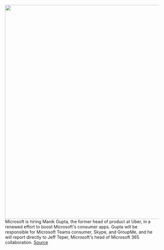 <img src='https://cdn.vox-cdn.com/thumbor/N5GP0rKfidQIxVkBBjNdApsY2Ak=/0x0:2040x1360/1200x800/filters:focal(857x517:1183x843)/cdn.vox-cdn.com/uploads/chorus_image/image/69736762/DSCF1179.0.0.jpg' width='700px' /><br/>
Microsoft is hiring Manik Gupta, the former head of product at Uber, in a renewed effort to boost Microsoft's consumer apps. Gupta will be responsible for Microsoft Teams consumer, Skype, and GroupMe, and he will report directly to Jeff Teper, Microsoft's head of Microsoft 365 collaboration.
<a href='https://www.theverge.com/2021/8/17/22628689/microsoft-manik-gupta-hire-uber-consumer-teams-skype-groupme'> Source <a/>
